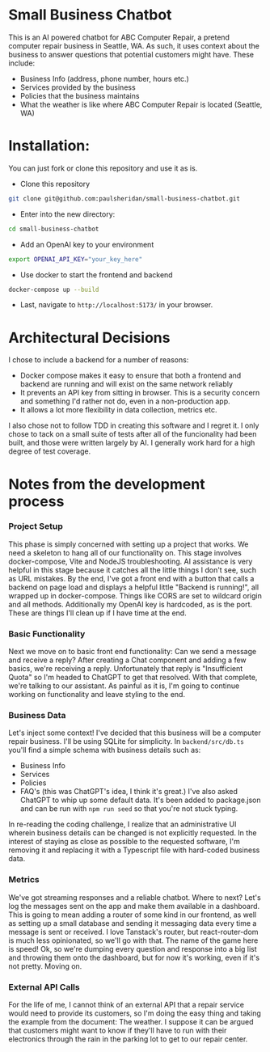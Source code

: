 # Small Business Chatbot
This is an AI powered chatbot for ABC Computer Repair, a pretend computer repair business in Seattle, WA. As such, it uses context about the business to answer questions that potential customers might have. These include:
 - Business Info (address, phone number, hours etc.)
 - Services provided by the business
 - Policies that the business maintains
 - What the weather is like where ABC Computer Repair is located (Seattle, WA)


# Installation:
You can just fork or clone this repository and use it as is.

- Clone this repository
```bash
git clone git@github.com:paulsheridan/small-business-chatbot.git
```

- Enter into the new directory:
```bash
cd small-business-chatbot
```

- Add an OpenAI key to your environment
```bash
export OPENAI_API_KEY="your_key_here"
```

- Use docker to start the frontend and backend
```bash
docker-compose up --build
```

- Last, navigate to `http://localhost:5173/` in your browser.


# Architectural Decisions
I chose to include a backend for a number of reasons:
- Docker compose makes it easy to ensure that both a frontend and backend are running and will exist on the same network reliably
- It prevents an API key from sitting in browser. This is a security concern and something I'd rather not do, even in a non-production app.
- It allows a lot more flexibility in data collection, metrics etc.

I also chose not to follow TDD in creating this software and I regret it. I only chose to tack on a small suite of tests after all of the funcionality had been built, and those were written largely by AI. I generally work hard for a high degree of test coverage.

# Notes from the development process
### Project Setup
This phase is simply concerned with setting up a project that works. We need a skeleton to hang all of our functionality on. This stage involves docker-compose, Vite and NodeJS troubleshooting. AI assistance is very helpful in this stage because it catches all the little things I don't see, such as URL mistakes.
By the end, I've got a front end with a button that calls a backend on page load and displays a helpful little "Backend is running!", all wrapped up in docker-compose. Things like CORS are set to wildcard origin and all methods. Additionally my OpenAI key is hardcoded, as is the port. These are things I'll clean up if I have time at the end.

### Basic Functionality
Next we move on to basic front end functionality: Can we send a message and receive a reply?
After creating a Chat component and adding a few basics, we're receiving a reply. Unfortunately that reply is "Insufficient Quota" so I'm headed to ChatGPT to get that resolved.
With that complete, we're talking to our assistant. As painful as it is, I'm going to continue working on functionality and leave styling to the end.

### Business Data
Let's inject some context!
I've decided that this business will be a computer repair business. I'll be using SQLite for simplicity. In `backend/src/db.ts` you'll find a simple schema with business details such as:
- Business Info
- Services
- Policies
- FAQ's (this was ChatGPT's idea, I think it's great.)
I've also asked ChatGPT to whip up some default data. It's been added to package.json and can be run with `npm run seed` so that you're not stuck typing.

In re-reading the coding challenge, I realize that an administrative UI wherein business details can be changed is not explicitly requested. In the interest of staying as close as possible to the requested software, I'm removing it and replacing it with a Typescript file with hard-coded business data.

### Metrics
We've got streaming responses and a reliable chatbot. Where to next? Let's log the messages sent on the app and make them available in a dashboard.
This is going to mean adding a router of some kind in our frontend, as well as setting up a small database and sending it messaging data every time a message is sent or received.
I love Tanstack's router, but react-router-dom is much less opinionated, so we'll go with that. The name of the game here is speed! Ok, so we're dumping every question and response into a big list and throwing them onto the dashboard, but for now it's working, even if it's not pretty. Moving on.

### External API Calls
For the life of me, I cannot think of an external API that a repair service would need to provide its customers, so I'm doing the easy thing and taking the example from the document: The weather. I suppose it can be argued that customers might want to know if they'll have to run with their electronics through the rain in the parking lot to get to our repair center.

